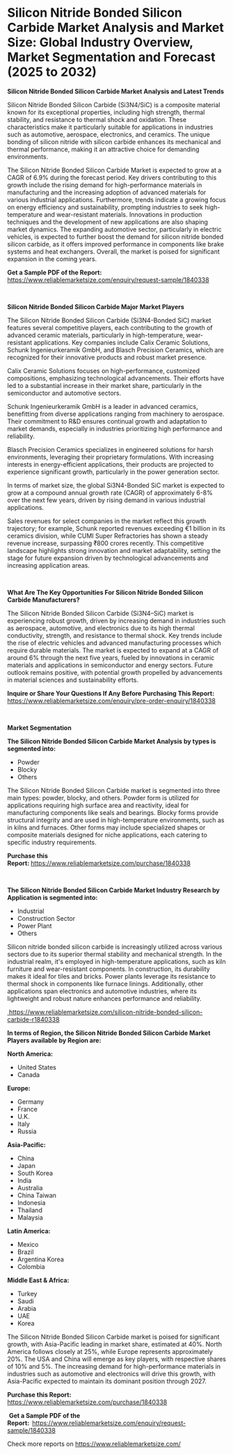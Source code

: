 <p><h1>Silicon Nitride Bonded Silicon Carbide Market Analysis and Market Size: Global Industry Overview, Market Segmentation and Forecast (2025 to 2032)</h1></p><p><strong>Silicon Nitride Bonded Silicon Carbide Market Analysis and Latest Trends</strong></p>
<p><p>Silicon Nitride Bonded Silicon Carbide (Si3N4/SiC) is a composite material known for its exceptional properties, including high strength, thermal stability, and resistance to thermal shock and oxidation. These characteristics make it particularly suitable for applications in industries such as automotive, aerospace, electronics, and ceramics. The unique bonding of silicon nitride with silicon carbide enhances its mechanical and thermal performance, making it an attractive choice for demanding environments.</p><p>The Silicon Nitride Bonded Silicon Carbide Market is expected to grow at a CAGR of 6.9% during the forecast period. Key drivers contributing to this growth include the rising demand for high-performance materials in manufacturing and the increasing adoption of advanced materials for various industrial applications. Furthermore, trends indicate a growing focus on energy efficiency and sustainability, prompting industries to seek high-temperature and wear-resistant materials. Innovations in production techniques and the development of new applications are also shaping market dynamics. The expanding automotive sector, particularly in electric vehicles, is expected to further boost the demand for silicon nitride bonded silicon carbide, as it offers improved performance in components like brake systems and heat exchangers. Overall, the market is poised for significant expansion in the coming years.</p></p>
<p><strong>Get a Sample PDF of the Report:&nbsp;</strong> <a href="https://www.reliablemarketsize.com/enquiry/request-sample/1840338?utm_campaign=3516&utm_medium=2&utm_source=Github&utm_content=ia&utm_term=02042025&utm_id=silicon-nitride-bonded-silicon-carbide">https://www.reliablemarketsize.com/enquiry/request-sample/1840338</a></p>
<p>&nbsp;</p>
<p><strong>Silicon Nitride Bonded Silicon Carbide Major Market Players</strong></p>
<p><p>The Silicon Nitride Bonded Silicon Carbide (Si3N4-Bonded SiC) market features several competitive players, each contributing to the growth of advanced ceramic materials, particularly in high-temperature, wear-resistant applications. Key companies include Calix Ceramic Solutions, Schunk Ingenieurkeramik GmbH, and Blasch Precision Ceramics, which are recognized for their innovative products and robust market presence.</p><p>Calix Ceramic Solutions focuses on high-performance, customized compositions, emphasizing technological advancements. Their efforts have led to a substantial increase in their market share, particularly in the semiconductor and automotive sectors.</p><p>Schunk Ingenieurkeramik GmbH is a leader in advanced ceramics, benefitting from diverse applications ranging from machinery to aerospace. Their commitment to R&D ensures continual growth and adaptation to market demands, especially in industries prioritizing high performance and reliability.</p><p>Blasch Precision Ceramics specializes in engineered solutions for harsh environments, leveraging their proprietary formulations. With increasing interests in energy-efficient applications, their products are projected to experience significant growth, particularly in the power generation sector.</p><p>In terms of market size, the global Si3N4-Bonded SiC market is expected to grow at a compound annual growth rate (CAGR) of approximately 6-8% over the next few years, driven by rising demand in various industrial applications. </p><p>Sales revenues for select companies in the market reflect this growth trajectory; for example, Schunk reported revenues exceeding €1 billion in its ceramics division, while CUMI Super Refractories has shown a steady revenue increase, surpassing ₹800 crores recently. This competitive landscape highlights strong innovation and market adaptability, setting the stage for future expansion driven by technological advancements and increasing application areas.</p></p>
<p>&nbsp;</p>
<p><strong>What Are The Key Opportunities For Silicon Nitride Bonded Silicon Carbide Manufacturers?</strong></p>
<p><p>The Silicon Nitride Bonded Silicon Carbide (Si3N4–SiC) market is experiencing robust growth, driven by increasing demand in industries such as aerospace, automotive, and electronics due to its high thermal conductivity, strength, and resistance to thermal shock. Key trends include the rise of electric vehicles and advanced manufacturing processes which require durable materials. The market is expected to expand at a CAGR of around 6% through the next five years, fueled by innovations in ceramic materials and applications in semiconductor and energy sectors. Future outlook remains positive, with potential growth propelled by advancements in material sciences and sustainability efforts.</p></p>
<p><strong>Inquire or Share Your Questions If Any Before Purchasing This Report:</strong> <a href="https://www.reliablemarketsize.com/enquiry/pre-order-enquiry/1840338?utm_campaign=3516&utm_medium=2&utm_source=Github&utm_content=ia&utm_term=02042025&utm_id=silicon-nitride-bonded-silicon-carbide">https://www.reliablemarketsize.com/enquiry/pre-order-enquiry/1840338</a></p>
<p>&nbsp;</p>
<p><strong>Market Segmentation</strong></p>
<p><strong>The Silicon Nitride Bonded Silicon Carbide Market Analysis by types is segmented into:</strong></p>
<p><ul><li>Powder</li><li>Blocky</li><li>Others</li></ul></p>
<p><p>The Silicon Nitride Bonded Silicon Carbide market is segmented into three main types: powder, blocky, and others. Powder form is utilized for applications requiring high surface area and reactivity, ideal for manufacturing components like seals and bearings. Blocky forms provide structural integrity and are used in high-temperature environments, such as in kilns and furnaces. Other forms may include specialized shapes or composite materials designed for niche applications, each catering to specific industry requirements.</p></p>
<p><strong>Purchase this Report:&nbsp;</strong><a href="https://www.reliablemarketsize.com/purchase/1840338?utm_campaign=3516&utm_medium=2&utm_source=Github&utm_content=ia&utm_term=02042025&utm_id=silicon-nitride-bonded-silicon-carbide">https://www.reliablemarketsize.com/purchase/1840338</a></p>
<p>&nbsp;</p>
<p><strong>The Silicon Nitride Bonded Silicon Carbide Market Industry Research by Application is segmented into:</strong></p>
<p><ul><li>Industrial</li><li>Construction Sector</li><li>Power Plant</li><li>Others</li></ul></p>
<p><p>Silicon nitride bonded silicon carbide is increasingly utilized across various sectors due to its superior thermal stability and mechanical strength. In the industrial realm, it's employed in high-temperature applications, such as kiln furniture and wear-resistant components. In construction, its durability makes it ideal for tiles and bricks. Power plants leverage its resistance to thermal shock in components like furnace linings. Additionally, other applications span electronics and automotive industries, where its lightweight and robust nature enhances performance and reliability.</p></p>
<p><a href="https://www.reliablemarketsize.com/silicon-nitride-bonded-silicon-carbide-r1840338?utm_campaign=3516&utm_medium=2&utm_source=Github&utm_content=ia&utm_term=02042025&utm_id=silicon-nitride-bonded-silicon-carbide">&nbsp;https://www.reliablemarketsize.com/silicon-nitride-bonded-silicon-carbide-r1840338</a></p>
<p><strong>In terms of Region, the Silicon Nitride Bonded Silicon Carbide Market Players available by Region are:</strong></p>
<p>
    <p> <strong> North America: </strong>
        <ul>
            <li>United States</li>
            <li>Canada</li>
        </ul>
        </p> 
    <p> <strong> Europe: </strong>
        <ul>
            <li>Germany</li>
            <li>France</li>
            <li>U.K.</li>
            <li>Italy</li>
            <li>Russia</li>
        </ul>
        </p> 
    <p> <strong> Asia-Pacific: </strong>
        <ul>
            <li>China</li>
            <li>Japan</li>
            <li>South Korea</li>
            <li>India</li>
            <li>Australia</li>
            <li>China Taiwan</li>
            <li>Indonesia</li>
            <li>Thailand</li>
            <li>Malaysia</li>
        </ul>
        </p> 
    <p> <strong> Latin America: </strong>
        <ul>
            <li>Mexico</li>
            <li>Brazil</li>
            <li>Argentina Korea</li>
            <li>Colombia</li>
        </ul>
        </p> 
    <p> <strong> Middle East & Africa: </strong>
        <ul>
            <li>Turkey</li>
            <li>Saudi</li>
            <li>Arabia</li>
            <li>UAE</li>
            <li>Korea</li>
        </ul>
    </p>
    </p>
<p><p>The Silicon Nitride Bonded Silicon Carbide market is poised for significant growth, with Asia-Pacific leading in market share, estimated at 40%. North America follows closely at 25%, while Europe represents approximately 20%. The USA and China will emerge as key players, with respective shares of 10% and 5%. The increasing demand for high-performance materials in industries such as automotive and electronics will drive this growth, with Asia-Pacific expected to maintain its dominant position through 2027.</p></p>
<p><strong>Purchase this Report: </strong><a href="https://www.reliablemarketsize.com/purchase/1840338?utm_campaign=3516&utm_medium=2&utm_source=Github&utm_content=ia&utm_term=02042025&utm_id=silicon-nitride-bonded-silicon-carbide">https://www.reliablemarketsize.com/purchase/1840338</a></p>
<p>&nbsp;<strong>Get a Sample PDF of the Report:&nbsp;&nbsp;</strong><a href="https://www.reliablemarketsize.com/enquiry/request-sample/1840338?utm_campaign=3516&utm_medium=2&utm_source=Github&utm_content=ia&utm_term=02042025&utm_id=silicon-nitride-bonded-silicon-carbide">https://www.reliablemarketsize.com/enquiry/request-sample/1840338</a></p>
<p><strong></strong></p>
<p>Check more reports on <a href="https://www.reliablemarketsize.com/?utm_campaign=3516&utm_medium=2&utm_source=Github&utm_content=ia&utm_term=02042025&utm_id=silicon-nitride-bonded-silicon-carbide">https://www.reliablemarketsize.com/</a></p>